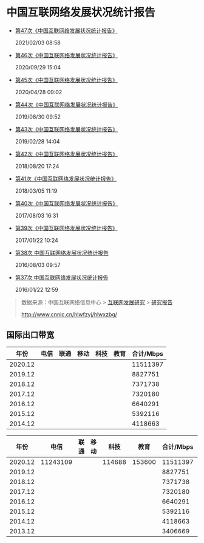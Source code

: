 # 中国互联网络发展状况统计报告



* [第47次《中国互联网络发展状况统计报告》](http://www.cnnic.cn/hlwfzyj/hlwxzbg/hlwtjbg/202102/P020210203334633480104.pdf)

    2021/02/03 08:58

* [第46次《中国互联网络发展状况统计报告》](http://www.cnnic.cn/hlwfzyj/hlwxzbg/hlwtjbg/202009/P020200929546215182514.pdf)

    2020/09/29 15:04

* [第45次《中国互联网络发展状况统计报告》](http://www.cnnic.cn/hlwfzyj/hlwxzbg/hlwtjbg/202004/P020200428596599037028.pdf)

    2020/04/28 09:02

* [第44次《中国互联网络发展状况统计报告》](http://www.cnnic.cn/hlwfzyj/hlwxzbg/hlwtjbg/201908/P020190830356787490958.pdf)

    2019/08/30 09:52

* [第43次《中国互联网络发展状况统计报告》](http://www.cnnic.cn/hlwfzyj/hlwxzbg/hlwtjbg/201902/P020190318523029756345.pdf)

    2019/02/28 14:04

* [第42次《中国互联网络发展状况统计报告》](http://www.cnnic.cn/hlwfzyj/hlwxzbg/hlwtjbg/201808/P020180820630889299840.pdf)

    2018/08/20 17:24

* [第41次《中国互联网络发展状况统计报告》](http://www.cnnic.cn/hlwfzyj/hlwxzbg/hlwtjbg/201803/P020180305409870339136.pdf)

    2018/03/05 11:19

* [第40次《中国互联网络发展状况统计报告》](http://www.cnnic.cn/hlwfzyj/hlwxzbg/hlwtjbg/201708/P020170807351923262153.pdf)

    2017/08/03 16:31

* [第39次《中国互联网络发展状况统计报告》](http://www.cnnic.cn/hlwfzyj/hlwxzbg/hlwtjbg/201701/P020170123364672657408.pdf)

    2017/01/22 10:24

* [第38次 中国互联网络发展状况统计报告](http://www.cnnic.cn/hlwfzyj/hlwxzbg/hlwtjbg/201608/P020160803367337470363.pdf)

    2016/08/03 09:57

* [第37次 中国互联网络发展状况统计报告](http://www.cnnic.cn/hlwfzyj/hlwxzbg/201601/P020160122469130059846.pdf)

    2016/01/22 12:59



> 数据来源：中国互联网络信息中心  \> [互联网发展研究](http://www.cnnic.cn/hlwfzyj/) > [研究报告](http://www.cnnic.cn/hlwfzyj/hlwxzbg/) 
>
> http://www.cnnic.cn/hlwfzyj/hlwxzbg/



## 国际出口带宽

| 年份    | 电信 | 联通 | 移动 | 科技 | 教育 | 合计/Mbps |
| ------- | ---- | ---- | ---- | ---- | ---- | --------- |
| 2020.12 |      |      |      |      |      | 11511397  |
| 2019.12 |      |      |      |      |      | 8827751   |
| 2018.12 |      |      |      |      |      | 7371738   |
| 2017.12 |      |      |      |      |      | 7320180   |
| 2016.12 |      |      |      |      |      | 6640291   |
| 2015.12 |      |      |      |      |      | 5392116   |
| 2014.12 |      |      |      |      |      | 4118663   |





| 年份    | 电信     | 联通 | 移动 | 科技   | 教育   | 合计/Mbps | 增长率 |
| ------- | -------- | ---- | ---- | ------ | ------ | --------- | ------ |
| 2020.12 | 11243109 |      |      | 114688 | 153600 | 11511397  | 30.4%  |
| 2019.12 |          |      |      |        |        | 8827751   | 19.8%  |
| 2018.12 |          |      |      |        |        | 7371738   | 0.7%   |
| 2017.12 |          |      |      |        |        | 7320180   | 10.2%  |
| 2016.12 |          |      |      |        |        | 6640291   | 23.1%  |
| 2015.12 |          |      |      |        |        | 5392116   | 30.9%  |
| 2014.12 |          |      |      |        |        | 4118663   | 20.9%  |
| 2013.12 |          |      |      |        |        | 3406669   |        |